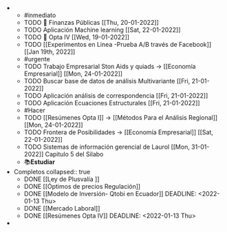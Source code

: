 -
	- #inmediato
	- TODO 🧪 Finanzas Públicas [[Thu, 20-01-2022]]
	- TODO Aplicación Machine learning [[Sat, 22-01-2022]]
	- TODO  🧪 Opta IV [[Wed, 19-01-2022]]
	- TODO [[Experimentos  en Linea -Prueba A/B través de Facebook]] [[Jan 19th, 2022]]
	- #urgente
	- TODO Trabajo Empresarial Ston Aids y quiads → [[Economía Empresarial]] [[Mon, 24-01-2022]]
	- TODO Buscar base de datos de análisis Multivariante [[Fri, 21-01-2022]]
	- TODO Aplicación análisis de correspondencia [[Fri, 21-01-2022]]
	- TODO Aplicación  Ecuaciones Estructurales [[Fri, 21-01-2022]]
	- #Hacer
	- TODO [[Resúmenes Opta I]] → [[Métodos Para el Análisis Regional]] [[Mon, 24-01-2022]]
	- TODO Frontera de Posibilidades → [[Economía Empresarial]] [[Sat, 22-01-2022]]
	- TODO Sistemas de información gerencial de Laurol [[Mon, 31-01-2022]] Capitulo 5 del Silabo
	- ​📚**Estudiar**
- Completos
  collapsed:: true
	- DONE [[Ley de Plusvalía ]]
	- DONE [[Óptimos de precios Regulación]]
	- DONE [[Modelo de Inversión- Qtobi en Ecuador]]
	  DEADLINE: <2022-01-13 Thu>
	- DONE [[Mercado Laboral]]
	- DONE [[Resúmenes Opta IV]]
	  DEADLINE: <2022-01-13 Thu>
-